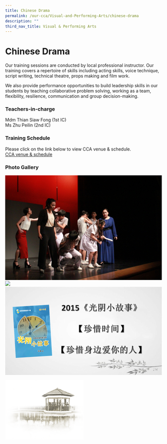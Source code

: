 ```yaml
---
title: Chinese Drama
permalink: /our-cca/Visual-and-Performing-Arts/chinese-drama
description: ""
third_nav_title: Visual & Performing Arts
---
```

# Chinese Drama

Our training sessions are conducted by local professional instructor. Our training covers a repertoire of skills including acting skills, voice technique, script writing, technical theatre, props making and film work. 

We also provide performance opportunities to build leadership skills in our students by teaching collaborative problem solving, working as a team, flexibility, resilience, communication and group decision-making.

  

### Teachers-in-charge
Mdm Thian Siaw Fong (1st IC)   
Ms Zhu Peilin (2nd IC)

### Training Schedule
Please click on the link below to view CCA venue & schedule.   
[CCA venue & schedule](https://chungchenghighyishun-moe-edu-sg-admin.cwp.sg/useful-links/parents/cca-venue-n-schedule)

### Photo Gallery

![](/images/2e4001676_62567.jpg)
![](/images/c417adbb1_62568.jpg)
![](/images/51fdb389a_62569.png)

<img src="/images/pavilion.png" 
     style="width:50%">